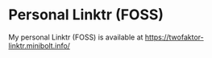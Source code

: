 # Personal Linktr (FOSS)

My personal Linktr (FOSS) is available at https://twofaktor-linktr.minibolt.info/
